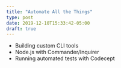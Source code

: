 ```yaml
---
title: "Automate All the Things"
type: post
date: 2019-12-10T15:33:42-05:00
draft: true
---
```


- Building custom CLI tools
- Node.js with Commander/Inquirer
- Running automated tests with Codecept

